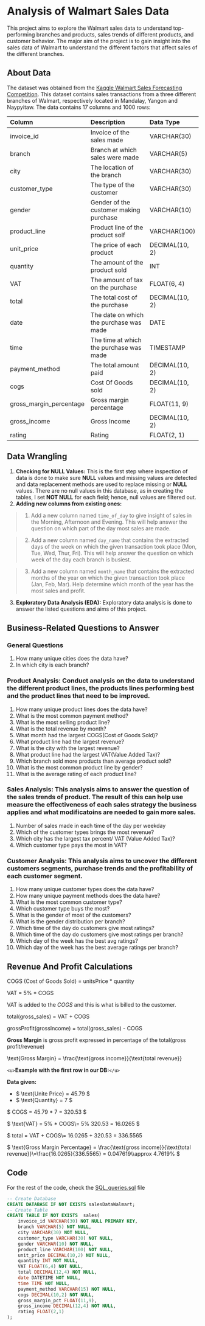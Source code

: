 # Analysis of Walmart Sales Data

This project aims to explore the Walmart sales data to understand top-performing branches and products, sales trends of different products, and customer behavior. The major aim of the project is to gain insight into the sales data of Walmart to understand the different factors that affect sales of the different branches.

## About Data

The dataset was obtained from the [Kaggle Walmart Sales Forecasting Competition](https://www.kaggle.com/c/walmart-recruiting-store-sales-forecasting). This dataset contains sales transactions from a three different branches of Walmart, respectively located in Mandalay, Yangon and Naypyitaw. The data contains 17 columns and 1000 rows:

| Column                  | Description                             | Data Type      |
| :---------------------- | :-------------------------------------- | :------------- |
| invoice_id              | Invoice of the sales made               | VARCHAR(30)    |
| branch                  | Branch at which sales were made         | VARCHAR(5)     |
| city                    | The location of the branch              | VARCHAR(30)    |
| customer_type           | The type of the customer                | VARCHAR(30)    |
| gender                  | Gender of the customer making purchase  | VARCHAR(10)    |
| product_line            | Product line of the product solf        | VARCHAR(100)   |
| unit_price              | The price of each product               | DECIMAL(10, 2) |
| quantity                | The amount of the product sold          | INT            |
| VAT                     | The amount of tax on the purchase       | FLOAT(6, 4)    |
| total                   | The total cost of the purchase          | DECIMAL(10, 2) |
| date                    | The date on which the purchase was made | DATE           |
| time                    | The time at which the purchase was made | TIMESTAMP      |
| payment_method          | The total amount paid                   | DECIMAL(10, 2) |
| cogs                    | Cost Of Goods sold                      | DECIMAL(10, 2) |
| gross_margin_percentage | Gross margin percentage                 | FLOAT(11, 9)   |
| gross_income            | Gross Income                            | DECIMAL(10, 2) |
| rating                  | Rating                                  | FLOAT(2, 1)    |

## Data Wrangling

1. **Checking for NULL Values:** This is the first step where inspection of data is done to make sure **NULL** values and missing values are detected and data replacement methods are used to replace missing or **NULL** values. There are no null values in this database, as in creating the tables, I set **NOT NULL** for each field; hence, null values are filtered out.
3. **Adding new columns from existing ones:**

> 1. Add a new column named `time_of_day` to give insight of sales in the Morning, Afternoon and Evening. This will help answer the question on which part of the day most sales are made.

> 2. Add a new column named `day_name` that contains the extracted days of the week on which the given transaction took place (Mon, Tue, Wed, Thur, Fri). This will help answer the question on which week of the day each branch is busiest.

> 3. Add a new column named `month_name` that contains the extracted months of the year on which the given transaction took place (Jan, Feb, Mar). Help determine which month of the year has the most sales and profit.

3. **Exploratory Data Analysis (EDA):** Exploratory data analysis is done to answer the listed questions and aims of this project.

## Business-Related Questions to Answer

### General Questions

1. How many unique cities does the data have?
2. In which city is each branch?

### Product Analysis: Conduct analysis on the data to understand the different product lines, the products lines performing best and the product lines that need to be improved.

1. How many unique product lines does the data have?
2. What is the most common payment method?
3. What is the most selling product line?
4. What is the total revenue by month?
5. What month had the largest COGS(Cost of Goods Sold)?
6. What product line had the largest revenue?
7. What is the city with the largest revenue?
8. What product line had the largest VAT(Value Added Tax)?
9. Which branch sold more products than average product sold?
10. What is the most common product line by gender?
11. What is the average rating of each product line?

### Sales Analysis: This analysis aims to answer the question of the sales trends of product. The result of this can help use measure the effectiveness of each sales strategy the business applies and what modificatoins are needed to gain more sales.

1. Number of sales made in each time of the day per weekday
2. Which of the customer types brings the most revenue?
3. Which city has the largest tax percent/ VAT (Value Added Tax)?
4. Which customer type pays the most in VAT?

### Customer Analysis: This analysis aims to uncover the different customers segments, purchase trends and the profitability of each customer segment.

1. How many unique customer types does the data have?
2. How many unique payment methods does the data have?
3. What is the most common customer type?
4. Which customer type buys the most?
5. What is the gender of most of the customers?
6. What is the gender distribution per branch?
7. Which time of the day do customers give most ratings?
8. Which time of the day do customers give most ratings per branch?
9. Which day of the week has the best avg ratings?
10. Which day of the week has the best average ratings per branch?

## Revenue And Profit Calculations

 COGS (Cost of Goods Sold) = unitsPrice * quantity 

 VAT = 5\% * COGS 

VAT is added to the $COGS$ and this is what is billed to the customer.

 total(gross_sales) = VAT + COGS 

 grossProfit(grossIncome) = total(gross_sales) - COGS 

**Gross Margin** is gross profit expressed in percentage of the total(gross profit/revenue)

 \text{Gross Margin} = \frac{\text{gross income}}{\text{total revenue}} 

`<u>`**Example with the first row in our DB:**`</u>`

**Data given:**

- $ \text{Unite Price} = 45.79 $
- $ \text{Quantity} = 7 $

$ COGS = 45.79 * 7 = 320.53 $

$ \text{VAT} = 5\% * COGS\\= 5\%  320.53 = 16.0265 $

$ total = VAT + COGS\\= 16.0265 + 320.53 = $336.5565$

$ \text{Gross Margin Percentage} = \frac{\text{gross income}}{\text{total revenue}}\\=\frac{16.0265}{336.5565} = 0.047619\\\approx 4.7619\% $

## Code

For the rest of the code, check the [SQL_queries.sql](https://github.com/Maged325/SQL-Portfolio/edit/main/Project_1/SQL_queries.sql) file

```sql
-- Create Database
CREATE DATABASE IF NOT EXISTS salesDataWalmart;
-- Create Table
CREATE TABLE IF NOT EXISTS  sales(
    invoice_id VARCHAR(30) NOT NULL PRIMARY KEY,
    branch VARCHAR(5) NOT NULL,
    city VARCHAR(30) NOT NULL,
    customer_type VARCHAR(30) NOT NULL,
    gender VARCHAR(10) NOT NULL,
    product_line VARCHAR(100) NOT NULL,
    unit_price DECIMAL(10,2) NOT NULL,
    quantity INT NOT NULL,
    VAT FLOAT(6,4) NOT NULL,
    total DECIMAL(12,4) NOT NULL,
    date DATETIME NOT NULL,
    time TIME NOT NULL,
    payment_method VARCHAR(15) NOT NULL,
    cogs DECIMAL(10,2) NOT NULL,
    gross_margin_pct FLOAT(11,9),
    gross_income DECIMAL(12,4) NOT NULL,
    rating FLOAT(2,1)
); 
```
